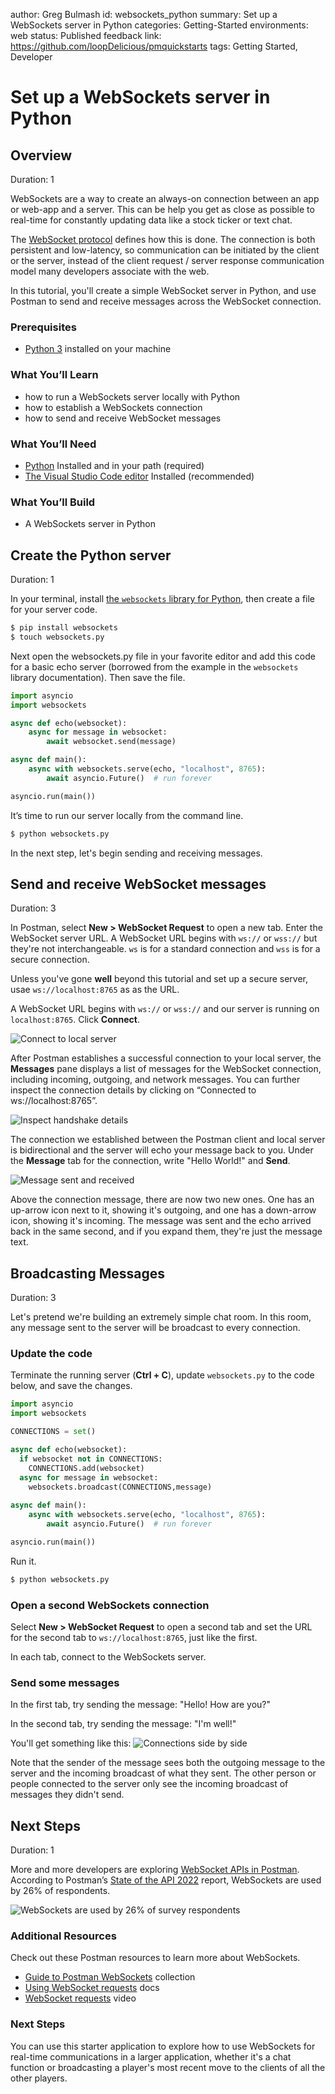 author: Greg Bulmash
id: websockets_python
summary: Set up a WebSockets server in Python
categories: Getting-Started
environments: web
status: Published
feedback link: https://github.com/loopDelicious/pmquickstarts
tags: Getting Started, Developer

# Set up a WebSockets server in Python

<!-- ------------------------ -->

## Overview

Duration: 1

WebSockets are a way to create an always-on connection between an app or web-app and a server. This can be help you get as close as possible to real-time for constantly updating data like a stock ticker or text chat.

The [WebSocket protocol](https://www.rfc-editor.org/rfc/rfc6455) defines how this is done. The connection is both persistent and low-latency, so communication can be initiated by the client or the server, instead of the client request / server response communication model many developers associate with the web.

In this tutorial, you'll create a simple WebSocket server in Python, and use Postman to send and receive messages across the WebSocket connection.


### Prerequisites

- [Python 3](https://www.python.org/downloads/) installed on your machine

### What You’ll Learn

- how to run a WebSockets server locally with Python
- how to establish a WebSockets connection
- how to send and receive WebSocket messages

### What You’ll Need

- [Python](https://www.python.org/downloads/) Installed and in your path (required)
- [The Visual Studio Code editor](https://code.visualstudio.com/download) Installed (recommended)

### What You’ll Build

- A WebSockets server in Python

<!-- ------------------------ -->

## Create the Python server

Duration: 1

In your terminal, install [the `websockets` library for Python](https://websockets.readthedocs.io/en/stable/), then create a file for your server code.

```bash
$ pip install websockets
$ touch websockets.py
```

Next open the websockets.py file in your favorite editor and add this code for a basic echo server (borrowed from the example in the `websockets` library documentation). Then save the file.

```python
import asyncio
import websockets

async def echo(websocket):
    async for message in websocket:
        await websocket.send(message)

async def main():
    async with websockets.serve(echo, "localhost", 8765):
        await asyncio.Future()  # run forever

asyncio.run(main())
```

It’s time to run our server locally from the command line.

```bash
$ python websockets.py
```

In the next step, let's begin sending and receiving messages.

<!-- ------------------------ -->

## Send and receive WebSocket messages

Duration: 3

In Postman, select **New > WebSocket Request** to open a new tab. Enter the WebSocket server URL. A WebSocket URL begins with `ws://` or `wss://` but they're not interchangeable. `ws` is for a standard connection and `wss` is for a secure connection. 

Unless you've gone **well** beyond this tutorial and set up a secure server, usae `ws://localhost:8765` as as the URL. 

A WebSocket URL begins with `ws://` or `wss://` and our server is running on `localhost:8765`. Click **Connect**.

![Connect to local server](./assets/WebsocketSetup.png)

After Postman establishes a successful connection to your local server, the **Messages** pane displays a list of messages for the WebSocket connection, including incoming, outgoing, and network messages. You can further inspect the connection details by clicking on “Connected to ws://localhost:8765”.

![Inspect handshake details](./assets/expand.png)

The connection we established between the Postman client and local server is bidirectional and the server will echo your message back to you. Under the **Message** tab for the connection, write "Hello World!" and **Send**.

![Message sent and received](./assets/MessageEcho.png)

Above the connection message, there are now two new ones. One has an up-arrow icon next to it, showing it's outgoing, and one has a down-arrow icon, showing it's incoming. The message was sent and the echo arrived back in the same second, and if you expand them, they're just the message text. 



<!-- ------------------------ -->

## Broadcasting Messages

Duration: 3

Let's pretend we're building an extremely simple chat room. In this room, any message sent to the server will be broadcast to every connection.

### Update the code

Terminate the running server (**Ctrl + C**), update `websockets.py` to the code below, and save the changes.

```python
import asyncio
import websockets

CONNECTIONS = set()

async def echo(websocket):
  if websocket not in CONNECTIONS:
    CONNECTIONS.add(websocket)
  async for message in websocket:
    websockets.broadcast(CONNECTIONS,message)
 
async def main():
    async with websockets.serve(echo, "localhost", 8765):
        await asyncio.Future()  # run forever

asyncio.run(main())
```

Run it.

```bash
$ python websockets.py
```

### Open a second WebSockets connection

Select **New > WebSocket Request** to open a second tab and set the URL for the second tab to `ws://localhost:8765`, just like the first.

In each tab, connect to the WebSockets server.

### Send some messages

In the first tab, try sending the message: "Hello! How are you?"

In the second tab, try sending the message: "I'm well!"

You'll get something like this:
![Connections side by side](./assets/Broadcast.png)

Note that the sender of the message sees both the outgoing message to the server and the incoming broadcast of what they sent. The other person or people connected to the server only see the incoming broadcast of messages they didn't send. 

<!-- ------------------------ -->

## Next Steps

Duration: 1

More and more developers are exploring [WebSocket APIs in Postman](https://learning.postman.com/docs/sending-requests/websocket/websocket/). According to Postman’s [State of the API 2022](https://www.postman.com/state-of-api/api-technologies/#api-technologies) report, WebSockets are used by 26% of respondents.

![WebSockets are used by 26% of survey respondents](./assets/graph.png)

### Additional Resources

Check out these Postman resources to learn more about WebSockets.

- [Guide to Postman WebSockets](https://www.postman.com/postman/workspace/websockets/documentation/14057978-712d684f-c252-4bd9-a7a6-6a893e41adea) collection
- [Using WebSocket requests](https://learning.postman.com/docs/sending-requests/websocket/websocket/) docs
- [WebSocket requests](https://youtu.be/H-7EZVj9D-k) video

### Next Steps

You can use this starter application to explore how to use WebSockets for real-time communications in a larger application, whether it's a chat function or broadcasting a player's most recent move to the clients of all the other players.
